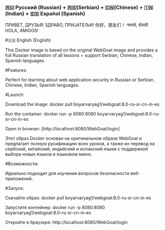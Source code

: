 ### 🇷🇺 Русский (Russian) + 🇷🇸(Serbian) + 🇨🇳(Chinese) + 🇮🇳(Indian) + 🇪🇸 Español (Spanish)

ПРИВЕТ, ДРУЗЬЯ! ЗДРАВО, ПРИЈАТЕЉИ! 你好，朋友们！ नमस्ते, दोस्तों! HOLA, AMIGOS!

#🇬🇧 English (English)

This Docker image is based on the original WebGoat image and provides a full Russian translation of all lessons + support Serbian, Chinese, Indian, Spanish languages.

#Features:

Perfect for learning about web application security in Russian or Serbian, Chinese, Indian, Spanish languages.

#Launch:

Download the image: docker pull boyarvaryag1/webgoat:8.0-ru-sr-cn-in-es

Run the container: docker run -p 8080:8080 boyarvaryag1/webgoat:8.0-ru-sr-cn-in-es

Open in browser: [http://localhost:8080/WebGoat/login⁠]

Этот образ Docker основан на оригинальном образе WebGoat и предлагает полную русификацию всех уроков, а также их перевод на сербский, китайский, индийский и испанский языки с поддержкой выбора новых языков в языковом меню.

#Возможности:

Идеально подходит для изучения вопросов безопасности веб-приложений.

#Запуск:

Скачайте образ: docker pull boyarvaryag1/webgoat:8.0-ru-sr-cn-in-es

Запустите контейнер: docker run -p 8080:8080 boyarvaryag1/webgoat:8.0-ru-sr-cn-in-es

Откройте в браузере: http://localhost:8080/WebGoat/login⁠
